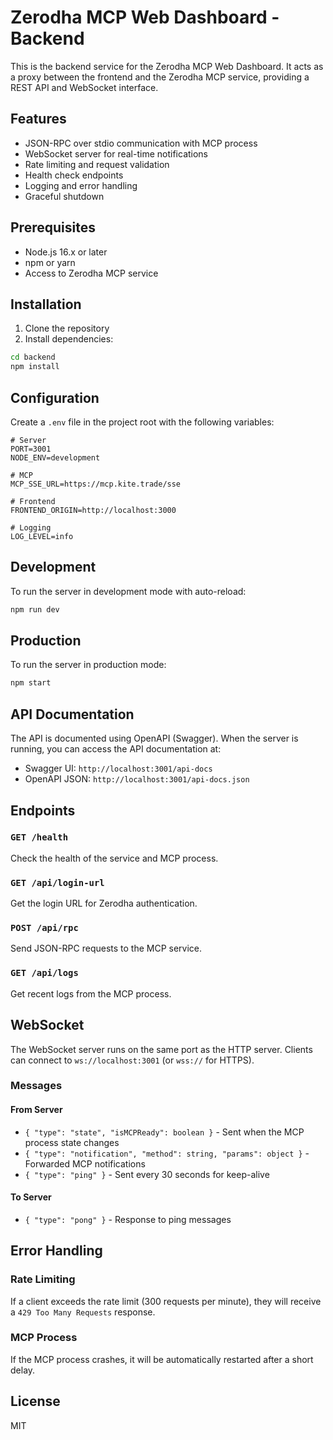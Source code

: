# Zerodha MCP Web Dashboard - Backend

This is the backend service for the Zerodha MCP Web Dashboard. It acts as a proxy between the frontend and the Zerodha MCP service, providing a REST API and WebSocket interface.

## Features

- JSON-RPC over stdio communication with MCP process
- WebSocket server for real-time notifications
- Rate limiting and request validation
- Health check endpoints
- Logging and error handling
- Graceful shutdown

## Prerequisites

- Node.js 16.x or later
- npm or yarn
- Access to Zerodha MCP service

## Installation

1. Clone the repository
2. Install dependencies:

```bash
cd backend
npm install
```

## Configuration

Create a `.env` file in the project root with the following variables:

```env
# Server
PORT=3001
NODE_ENV=development

# MCP
MCP_SSE_URL=https://mcp.kite.trade/sse

# Frontend
FRONTEND_ORIGIN=http://localhost:3000

# Logging
LOG_LEVEL=info
```

## Development

To run the server in development mode with auto-reload:

```bash
npm run dev
```

## Production

To run the server in production mode:

```bash
npm start
```

## API Documentation

The API is documented using OpenAPI (Swagger). When the server is running, you can access the API documentation at:

- Swagger UI: `http://localhost:3001/api-docs`
- OpenAPI JSON: `http://localhost:3001/api-docs.json`

## Endpoints

### `GET /health`

Check the health of the service and MCP process.

### `GET /api/login-url`

Get the login URL for Zerodha authentication.

### `POST /api/rpc`

Send JSON-RPC requests to the MCP service.

### `GET /api/logs`

Get recent logs from the MCP process.

## WebSocket

The WebSocket server runs on the same port as the HTTP server. Clients can connect to `ws://localhost:3001` (or `wss://` for HTTPS).

### Messages

#### From Server

- `{ "type": "state", "isMCPReady": boolean }` - Sent when the MCP process state changes
- `{ "type": "notification", "method": string, "params": object }` - Forwarded MCP notifications
- `{ "type": "ping" }` - Sent every 30 seconds for keep-alive

#### To Server

- `{ "type": "pong" }` - Response to ping messages

## Error Handling

### Rate Limiting

If a client exceeds the rate limit (300 requests per minute), they will receive a `429 Too Many Requests` response.

### MCP Process

If the MCP process crashes, it will be automatically restarted after a short delay.

## License

MIT
